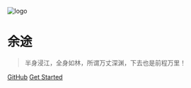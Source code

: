 ![logo](https://docsify.js.org/_media/icon.svg)

# 余途

> 半身浸江，全身如林，所谓万丈深渊，下去也是前程万里！

[GitHub](https://github.com/itxaiohanglover/yutu.github.io)
[Get Started](/README.md)